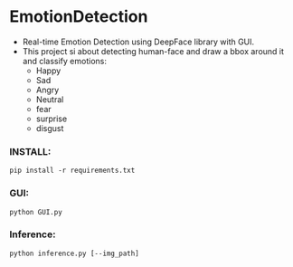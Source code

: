 # EmotionDetection
- Real-time Emotion Detection using DeepFace library with GUI.
- This project si about detecting human-face and draw a bbox around it and classify emotions:
  - Happy
  - Sad
  - Angry
  - Neutral
  - fear
  - surprise
  - disgust

### INSTALL:
```terminal
pip install -r requirements.txt
```

### GUI:
```terminal
python GUI.py
```

### Inference:
```terminal
python inference.py [--img_path]
```

